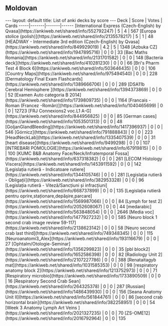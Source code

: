 <h2>Moldovan</h2>
---
layout: default
title: List of anki decks by score
---
Deck | Score | Votes | Cards
-----|-------|-------|------
[International Express (Czech-English) by Qvasa](https://ankiweb.net/shared/info/552792247) | 5 | 4 | 567
[Europa stolice (polish)](https://ankiweb.net/shared/info/2135578217) | 5 | 1 | 48
[HEADWAY - Intermediate 3rd edition (Czech-English) by Qvasa](https://ankiweb.net/shared/info/849929019) | 4.2 | 5 | 1348
[Azbuka CZ](https://ankiweb.net/shared/info/1947895716) | 0 | 0 | 33
[Bac Maths Romania](https://ankiweb.net/shared/info/2131701582) | 0 | 0 | 148
[Bacteria deck](https://ankiweb.net/shared/info/410281230) | 0 | 0 | 66
[Bri's Pharm Test 4 Block 6](https://ankiweb.net/shared/info/503646435) | 0 | 0 | 106
[Country Maps](https://ankiweb.net/shared/info/975494540) | 0 | 0 | 228
[Dermatology Final Exam Flashcards](https://ankiweb.net/shared/info/1389666706) | 0 | 0 | 289
[DSA11b Cerebral Hemisphere ](https://ankiweb.net/shared/info/1394373869) | 0 | 0 | 52
[Examen Auto categoria B 2014](https://ankiweb.net/shared/info/1739809735) | 0 | 0 | 1164
[Francais - Roman (Francez -Român)](https://ankiweb.net/shared/info/1040465699) | 0 | 0 | 12723
[FRJ Connexions2  voc.L1 A-G](https://ankiweb.net/shared/info/844956825) | 0 | 0 | 85
[German cases](https://ankiweb.net/shared/info/1053501313) | 0 | 0 | 48
[GoljanGIandBleeding](https://ankiweb.net/shared/info/1417396937) | 0 | 0 | 546
[Górnicz](https://ankiweb.net/shared/info/791888843) | 0 | 0 | 223
[HeadNeckLab](https://ankiweb.net/shared/info/1335407539) | 0 | 0 | 31
[heart disease](https://ankiweb.net/shared/info/9499298) | 0 | 0 | 107
[INTREBARI POMOLOGIE](https://ankiweb.net/shared/info/67919815) | 0 | 0 | 100
[KUMC B&B Anatomy Face/Neck/Infratemporal Fossa](https://ankiweb.net/shared/info/637318382) | 0 | 0 | 261
[LECOM Histology Viscera](https://ankiweb.net/shared/info/1453911592) | 0 | 0 | 142
[Legislația rutieră - Indicatoare rutiere](https://ankiweb.net/shared/info/1344105746) | 0 | 0 | 281
[Legislația rutieră - Obligații](https://ankiweb.net/shared/info/382953328) | 0 | 0 | 96
[Legislația rutieră - Viteză/Sancțiuni și infracțiuni](https://ankiweb.net/shared/info/668737899) | 0 | 0 | 135
[Legislația rutieră pentru oprire,staționare,depășire,parcare](https://ankiweb.net/shared/info/1569987066) | 0 | 0 | 84
[Lymph for test 2](https://ankiweb.net/shared/info/2052608067) | 0 | 0 | 44
[medarabic](https://ankiweb.net/shared/info/563848054) | 0 | 0 | 2646
[Media voc](https://ankiweb.net/shared/info/1477927232) | 0 | 0 | 585
[Neuro block 1 second crab image review 59-117](https://ankiweb.net/shared/info/2138623142) | 0 | 0 | 58
[Neuro second crab last third](https://ankiweb.net/shared/info/749348345) | 0 | 0 | 115
[Neuroanatomi3_Alex](https://ankiweb.net/shared/info/193116679) | 0 | 0 | 27
[Ophtalm/Otologie-Seminar](https://ankiweb.net/shared/info/1356299823) | 0 | 0 | 35
[pbl block2](https://ankiweb.net/shared/info/1652586398) | 0 | 0 | 82
[Radiology Unit 2](https://ankiweb.net/shared/info/2107227786) | 0 | 0 | 388
[Renataitagyb mat](https://ankiweb.net/shared/info/1031585353) | 0 | 0 | 98
[respiratory anatomy block 2](https://ankiweb.net/shared/info/1213752973) | 0 | 0 | 71
[Respiratory microbio](https://ankiweb.net/shared/info/1733890509) | 0 | 0 | 16
[Respiratory Second Crab Sean](https://ankiweb.net/shared/info/264325378) | 0 | 0 | 287
[Russian](https://ankiweb.net/shared/info/1486439930) | 0 | 0 | 156
[Seana Anatomy Unit II](https://ankiweb.net/shared/info/561844761) | 0 | 0 | 86
[second crab horizontal brain](https://ankiweb.net/shared/info/382258951) | 0 | 0 | 54
[Week 3 Anatomy Lymph Art Veins ](https://ankiweb.net/shared/info/2021327235) | 0 | 0 | 70
[ZS-OME12](https://ankiweb.net/shared/info/2016792964) | 0 | 0 | 135
